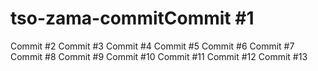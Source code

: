 # tso-zama-commitCommit #1
Commit #2
Commit #3
Commit #4
Commit #5
Commit #6
Commit #7
Commit #8
Commit #9
Commit #10
Commit #11
Commit #12
Commit #13
